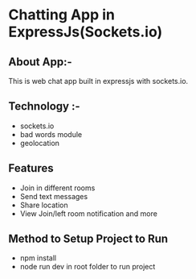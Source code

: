 # Chatting App in ExpressJs(Sockets.io)

## About App:- 
  This is web chat app built in expressjs with sockets.io.
  
## Technology :-
- sockets.io
- bad words module
- geolocation

## Features
- Join in different rooms
- Send text messages
- Share location
- View Join/left room notification and more

## Method to Setup Project to Run
- npm install
- node run dev in root folder to run project
